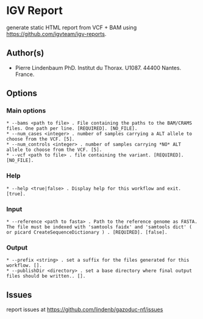 # IGV Report

generate static HTML report from VCF + BAM using https://github.com/igvteam/igv-reports.

## Author(s)

  * Pierre Lindenbaum PhD. Institut du Thorax. U1087. 44400 Nantes. France.

## Options

### Main options

    * --bams <path to file> . File containing the paths to the BAM/CRAMS files. One path per line. [REQUIRED]. [NO_FILE].
    * --num_cases <integer> . number of samples carrying a ALT allele to choose from the VCF. [5].
    * --num_controls <integer> . number of samples carrying *NO* ALT allele to choose from the VCF. [5].
    * --vcf <path to file> . file containing the variant. [REQUIRED]. [NO_FILE].


### Help

    * --help <true|false> . Display help for this workflow and exit. [true].

### Input

    * --reference <path to fasta> . Path to the reference genome as FASTA. The file must be indexed with 'samtools faidx' and 'samtools dict' ( or picard CreateSequenceDictionary ) . [REQUIRED]. [false].

### Output

    * --prefix <string> . set a suffix for the files generated for this workflow. [].
    * --publishDir <directory> . set a base directory where final output files should be written.. [].


## Issues

report issues at https://github.com/lindenb/gazoduc-nf/issues


